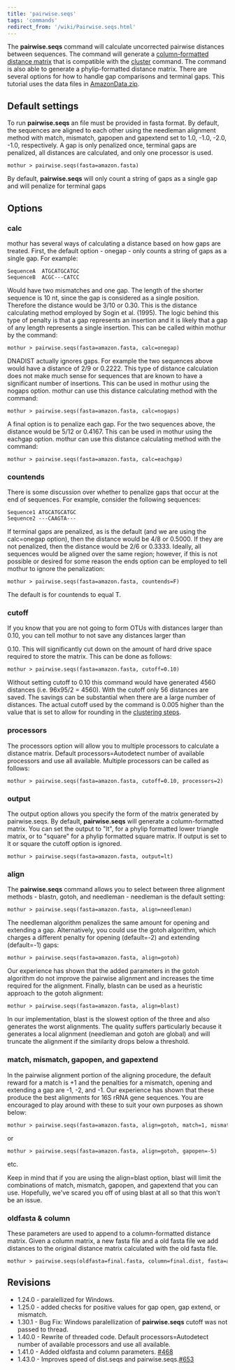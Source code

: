 ```yaml
---
title: 'pairwise.seqs'
tags: 'commands'
redirect_from: '/wiki/Pairwise.seqs.html'
---
```

The **pairwise.seqs** command will calculate
uncorrected pairwise distances between sequences. The command will
generate a [column-formatted distance
matrix](column-formatted_distance_matrix) that is compatible
with the [cluster](cluster) command. The command is also able
to generate a phylip-formatted distance matrix. There are several
options for how to handle gap comparisons and terminal gaps. This
tutorial uses the data files in [
AmazonData.zip](https://mothur.s3.us-east-2.amazonaws.com/wiki/amazondata.zip).


## Default settings

To run **pairwise.seqs** an file must be provided in fasta format. By
default, the sequences are aligned to each other using the needleman
alignment method with match, mismatch, gapopen and gapextend set to 1.0,
-1.0, -2.0, -1.0, respectively. A gap is only penalized once, terminal
gaps are penalized, all distances are calculated, and only one processor
is used.

    mothur > pairwise.seqs(fasta=amazon.fasta)

By default, **pairwise.seqs** will only count a string of gaps as a single
gap and will penalize for terminal gaps

## Options

### calc

mothur has several ways of calculating a distance based on how gaps are
treated. First, the default option - onegap - only counts a string of
gaps as a single gap. For example:

    SequenceA  ATGCATGCATGC
    SequenceB  ACGC---CATCC

Would have two mismatches and one gap. The length of the shorter
sequence is 10 nt, since the gap is considered as a single position.
Therefore the distance would be 3/10 or 0.30. This is the distance
calculating method employed by Sogin et al. (1995). The logic behind
this type of penalty is that a gap represents an insertion and it is
likely that a gap of any length represents a single insertion. This can
be called within mothur by the command:

    mothur > pairwise.seqs(fasta=amazon.fasta, calc=onegap)

DNADIST actually ignores gaps. For example the two sequences above would
have a distance of 2/9 or 0.2222. This type of distance calculation does
not make much sense for sequences that are known to have a significant
number of insertions. This can be used in mothur using the nogaps
option. mothur can use this distance calculating method with the
command:

    mothur > pairwise.seqs(fasta=amazon.fasta, calc=nogaps)

A final option is to penalize each gap. For the two sequences above, the
distance would be 5/12 or 0.4167. This can be used in mothur using the
eachgap option. mothur can use this distance calculating method with the
command:

    mothur > pairwise.seqs(fasta=amazon.fasta, calc=eachgap)

### countends

There is some discussion over whether to penalize gaps that occur at the
end of sequences. For example, consider the following sequences:

    Sequence1 ATGCATGCATGC
    Sequence2 ---CAAGTA---

If terminal gaps are penalized, as is the default (and we are using the
calc=onegap option), then the distance would be 4/8 or 0.5000. If they
are not penalized, then the distance would be 2/6 or 0.3333. Ideally,
all sequences would be aligned over the same region; however, if this is
not possible or desired for some reason the ends option can be employed
to tell mothur to ignore the penalization:

    mothur > pairwise.seqs(fasta=amazon.fasta, countends=F)

The default is for countends to equal T.

### cutoff

If you know that you are not going to form OTUs with distances larger
than 0.10, you can tell mothur to not save any distances larger than

0\.10. This will significantly cut down on the amount of hard drive space
required to store the matrix. This can be done as follows:

    mothur > pairwise.seqs(fasta=amazon.fasta, cutoff=0.10)

Without setting cutoff to 0.10 this command would have generated 4560
distances (i.e. 96x95/2 = 4560). With the cutoff only 56 distances are
saved. The savings can be substantial when there are a large number of
distances. The actual cutoff used by the command is 0.005 higher than
the value that is set to allow for rounding in the [ clustering
steps](cluster#The_precision_option).

### processors

The processors option will allow you to multiple processors to calculate
a distance matrix. Default processors=Autodetect number of available
processors and use all available. Multiple processors can be called as
follows:

    mothur > pairwise.seqs(fasta=amazon.fasta, cutoff=0.10, processors=2)

### output

The output option allows you specify the form of the matrix generated by
pairwise.seqs. By default, **pairwise.seqs** will generate a
column-formatted matrix. You can set the output to \"lt\", for a phylip
formatted lower triangle matrix, or to \"square\" for a phylip formatted
square matrix. If output is set to lt or square the cutoff option is
ignored.

    mothur > pairwise.seqs(fasta=amazon.fasta, output=lt)

### align

The **pairwise.seqs** command allows you to select between three alignment
methods - blastn, gotoh, and needleman - needleman is the default
setting:

    mothur > pairwise.seqs(fasta=amazon.fasta, align=needleman)

The needleman algorithm penalizes the same amount for opening and
extending a gap. Alternatively, you could use the gotoh algorithm, which
charges a different penalty for opening (default=-2) and extending
(default=-1) gaps:

    mothur > pairwise.seqs(fasta=amazon.fasta, align=gotoh)

Our experience has shown that the added parameters in the gotoh
algorithm do not improve the pairwise alignment and increases the time
required for the alignment. Finally, blastn can be used as a heuristic
approach to the gotoh alignment:

    mothur > pairwise.seqs(fasta=amazon.fasta, align=blast)

In our implementation, blast is the slowest option of the three and also
generates the worst alignments. The quality suffers particularly because
it generates a local alignment (needleman and gotoh are global) and will
truncate the alignment if the similarity drops below a threshold.

### match, mismatch, gapopen, and gapextend

In the pairwise alignment portion of the aligning procedure, the default
reward for a match is +1 and the penalties for a mismatch, opening and
extending a gap are -1, -2, and -1. Our experience has shown that these
produce the best alignments for 16S rRNA gene sequences. You are
encouraged to play around with these to suit your own purposes as shown
below:

    mothur > pairwise.seqs(fasta=amazon.fasta, align=gotoh, match=1, mismatch=-3)

or

    mothur > pairwise.seqs(fasta=amazon.fasta, align=gotoh, gapopen=-5)

etc.

Keep in mind that if you are using the align=blast option, blast will
limit the combinations of match, mismatch, gapopen, and gapextend that
you can use. Hopefully, we\'ve scared you off of using blast at all so
that this won\'t be an issue.

### oldfasta & column

These parameters are used to append to a column-formatted distance
matrix. Given a column matrix, a new fasta file and a old fasta file we
add distances to the original distance matrix calculated with the old
fasta file.

    mothur > pairwise.seqs(oldfasta=final.fasta, column=final.dist, fasta=amazon.fasta) 

## Revisions

-   1.24.0 - paralellized for Windows.
-   1.25.0 - added checks for positive values for gap open, gap extend,
    or mismatch.
-   1.30.1 - Bug Fix: Windows paralellization of **pairwise.seqs** cutoff
    was not passed to thread.
-   1.40.0 - Rewrite of threaded code. Default processors=Autodetect
    number of available processors and use all available.
-   1.41.0 - Added oldfasta and column parameters.
    [\#468](https://github.com/mothur/mothur/issues/468)
-   1.43.0 - Improves speed of dist.seqs and
    pairwise.seqs.[\#653](https://github.com/mothur/mothur/issues/653)


